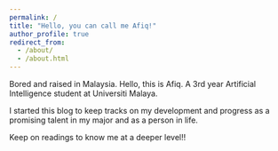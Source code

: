```yaml
---
permalink: /
title: "Hello, you can call me Afiq!"
author_profile: true
redirect_from:
  - /about/
  - /about.html
---
```


Bored and raised in Malaysia.
Hello, this is Afiq. A 3rd year Artificial Intelligence student at Universiti Malaya.

I started this blog to keep tracks on my development and progress as a promising talent in my major and as a person in life.

Keep on readings to know me at a deeper level!!
